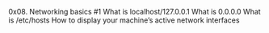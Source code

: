 0x08. Networking basics #1
What is localhost/127.0.0.1
What is 0.0.0.0
What is /etc/hosts
How to display your machine’s active network interfaces
